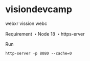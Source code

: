 # visiondevcamp
webxr vission webc

Requirement
・Node 18
・https-erver

Run
```
http-server -p 8080 --cache=0
```